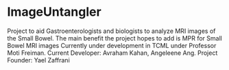 # ImageUntangler
Project to aid Gastroenterologists and biologists to analyze MRI images of the Small Bowel.
The main benefit the project hopes to add is MPR for Small Bowel MRI images
Currently under development in TCML under Professor Moti Freiman. Current Developer: Avraham Kahan, Angeleene Ang. Project Founder: Yael Zaffrani
